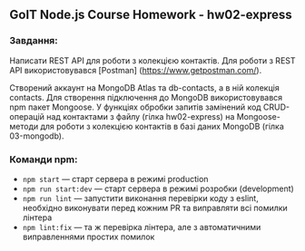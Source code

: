 ## GoIT Node.js Course Homework - hw02-express
### Завдання:
Написати REST API для роботи з колекцією контактів. Для роботи з REST API використовувався [Postman] (https://www.getpostman.com/).

Створений аккаунт на MongoDB Atlas та db-contacts, а в ній колекція contacts.
Для створення підключення до MongoDB використовувався npm пакет Mongoose.
У функціях обробки запитів замінений код CRUD-операцій над контактами з файлу (гілка hw02-express) на Mongoose-методи для роботи з колекцією контактів в базі даних MongoDB (гілка 03-mongodb).

### Команди npm:

- `npm start` &mdash; старт сервера в режимі production
- `npm run start:dev` &mdash; старт сервера в режимі розробки (development)
- `npm run lint` &mdash; запустити виконання перевірки коду з eslint, необхідно виконувати перед кожним PR та виправляти всі помилки лінтера
- `npm lint:fix` &mdash; та ж перевірка лінтера, але з автоматичними виправленнями простих помилок
